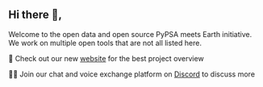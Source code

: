 ## Hi there 👋,
Welcome to the open data and open source PyPSA meets Earth initiative. We work on multiple open tools that are not all listed here.

🌈 Check out our new [website](https://pypsa-meets-earth.github.io/projects.html) for the best project overview

🙋‍♀️ Join our chat and voice exchange platform on [Discord](https://discord.gg/AnuJBk23FU) to discuss more
